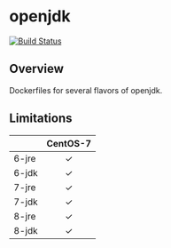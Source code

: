 # openjdk

[![Build Status](https://travis-ci.org/werekraken/docker-openjdk.svg?branch=master)](https://travis-ci.org/werekraken/docker-openjdk)

## Overview

Dockerfiles for several flavors of openjdk.

## Limitations

|       | CentOS-7 |
| ----- |:--------:|
| 6-jre |     ✓    |
| 6-jdk |     ✓    |
| 7-jre |     ✓    |
| 7-jdk |     ✓    |
| 8-jre |     ✓    |
| 8-jdk |     ✓    |
